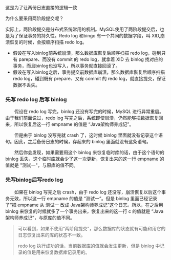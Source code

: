 这是为了让两份日志直接的逻辑一致

为什么要采用两阶段提交呢？

实际上，两阶段提交是分布式系统常用的机制。MySQL使用了两阶段提交后，也是为了保证事务的持久性。Redo log 和bingo 有一个共同的数据字段，叫 XID,崩溃恢复的时候，会按顺序扫描 redo log。

- 假设在写入binlog前系统崩溃，那么数据库恢复后顺序扫描 redo log，碰到只有 parepare、而没有 commit 的 redo log，就拿着 XID 去 binlog 找对应的事务，而且binlog也没写入，所以事务就直接回滚了。
- 假设在写入binlog之后，事务提交前数据库崩溃，那么数据库恢复后顺序扫描 redo log，碰到既有 prepare、又有 commit 的 redo log，就直接提交，保证数据不丢失。





### 先写 redo log 后写 binlog

  假设在 redo log 写完，binlog 还没有写完的时候，MySQL 进行异常重启。由于我们前面说过，redo log 写完之后，系统即使崩溃，仍然能够把数据恢复回来，所以恢复后这一行 empname 的值是 “Java架构师养成记”。

  但是由于 binlog 没写完就 crash 了，这时候 binlog 里面就没有记录这个语句。因此，之后备份日志的时候，存起来的 binlog 里面就没有这条语句。

  然后你会发现，如果需要用这个 binlog 来恢复临时库的话，由于这个语句的 binlog 丢失，这个临时库就会少了这一次更新，恢复出来的这一行 empname 的值就是 "测试一"，与原库的值不同。

### 先写binlog后写redo log

  如果在 binlog 写完之后 crash，由于 redo log 还没写，崩溃恢复以后这个事务无效，所以这一行 empname 的值是 “测试一”。但是 binlog 里面已经记录了“把 empname 从 测试一 改成 Java架构师养成记”这个日志。所以，在之后用 binlog 来恢复的时候就多了一个事务出来，恢复出来的这一行 c 的值就是 “Java架构师养成记”，与原库的值不同。



> 可以看到，如果不使用“两阶段提交”，那么数据库的状态就有可能和用它的日志恢复出来的库的状态不一致。
>
> redo log 执行成功的话，当前数据库的值就会发生更新，但是 binlog 中记录的值是用来恢复数据库记录用的。